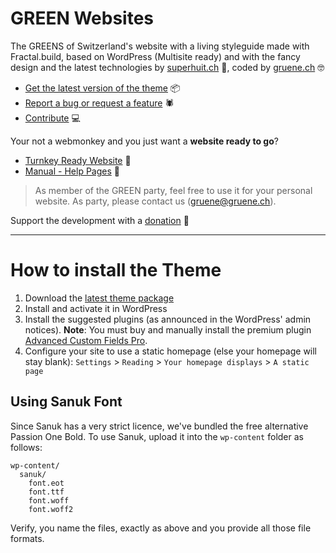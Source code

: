 # GREEN Websites

The GREENS of Switzerland's website with a living styleguide made with Fractal.build, based on WordPress 
(Multisite ready) and with the fancy design and the latest technologies by 
[superhuit.ch](https://superhuit.ch) 🚀, coded by [gruene.ch](https://gruene.ch) 🤓

* [Get the latest version of the theme](https://grueneschweiz.github.io/2018.gruene.ch/theme/les-verts.zip) 📦
* [Report a bug or request a feature](https://github.com/grueneschweiz/2018.gruene.ch/issues/new) 🕷
* [Contribute](CONTRIBUTING.md) 💻

Your not a webmonkey and you just want a **website ready to go**?
* [Turnkey Ready Website](https://extern18.gruene.ch/musterperson/angebot) 🤩
* [Manual - Help Pages](https://docs.gruene.ch) 🚨

> As member of the GREEN party, feel free to use it for your personal website. As party, please contact us 
([gruene@gruene.ch](mailto:gruene@gruene.ch)).

Support the development with a [donation](https://gruene.ch/spenden) 💚

---

# How to install the Theme

1. Download the [latest theme package](https://grueneschweiz.github.io/2018.gruene.ch/theme/les-verts.zip)
1. Install and activate it in WordPress
1. Install the suggested plugins (as announced in the WordPress' admin notices). **Note**: You must buy and manually 
install the premium plugin [Advanced Custom Fields Pro](https://www.advancedcustomfields.com/pro/).
1. Configure your site to use a static homepage (else your homepage will stay blank): `Settings` > `Reading` > 
`Your homepage displays` > `A static page`

## Using Sanuk Font
Since Sanuk has a very strict licence, we've bundled the free alternative Passion One Bold. 
To use Sanuk, upload it into the `wp-content` folder as follows:
```
wp-content/
  sanuk/
    font.eot
    font.ttf
    font.woff
    font.woff2
```
Verify, you name the files, exactly as above and you provide all those file formats.
